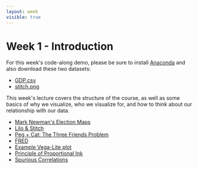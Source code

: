 ```yaml
---
layout: week
visible: true
---
```


# Week 1 - Introduction

For this week's code-along demo, please be sure to install [Anaconda](https://www.anaconda.com/download) and also download these two datasets:

 * [GDP.csv](data/GDP.csv)
 * [stitch.png](data/stitch.png)

This week's lecture covers the structure of the course, as well as some basics of
why we visualize, who we visualize for, and how to think about our relationship
with our data.

 * [Mark Newman's Election Maps](http://www-personal.umich.edu/~mejn/election/2008/)
 * [Lilo & Stitch](https://www.netflix.com/title/60022989)
 * [Peg + Cat: The Three Friends Problem](http://www.pbs.org/parents/peg/episode-119-the-big-dog-problem-the-three-friends-problem/)
 * [FRED](https://fred.stlouisfed.org)
 * [Example Vega-Lite plot](https://vega.github.io/editor/#/gist/vega-lite/matthewturk/e3808b4172b7f80141788b45236831ca/dc65ec026c5cedc267a2da47d6fa4268d2b18bcb/movies-hconcat.json)
 * [Principle of Proportional Ink](http://callingbullshit.org)
 * [Spurious Correlations](http://tylervigen.com/spurious-correlations)
